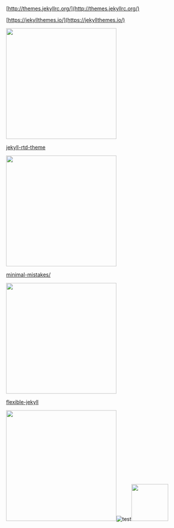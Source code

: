 [http://themes.jekyllrc.org/](http://themes.jekyllrc.org/)

[https://jekyllthemes.io/](https://jekyllthemes.io/)

<img src="http://themes.jekyllrc.org/thumbnails/jekyll-rtd-theme.png" width="300">  

[jekyll-rtd-theme](http://themes.jekyllrc.org/jekyll-rtd-theme/)

<img src="http://themes.jekyllrc.org/thumbnails/minimal-mistakes.jpg" width="300">  

[minimal-mistakes/](http://themes.jekyllrc.org/minimal-mistakes/)


<img src="https://jekyllthemes.io/images/themes/thumbs/flexible-jekyll-theme.jpg?_cchid=513395aad6f2b5fd65e34ee73c4fa8e2" width="300">  

[flexible-jekyll](https://jekyllthemes.io/theme/flexible-jekyll)



<img src="aaaaa" width="300">![test](https://github.com/favicon.ico)<img src="https://github.com/favicon.ico" width="100">
